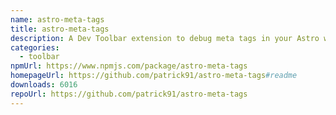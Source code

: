 ```yaml
---
name: astro-meta-tags
title: astro-meta-tags
description: A Dev Toolbar extension to debug meta tags in your Astro website
categories:
  - toolbar
npmUrl: https://www.npmjs.com/package/astro-meta-tags
homepageUrl: https://github.com/patrick91/astro-meta-tags#readme
downloads: 6016
repoUrl: https://github.com/patrick91/astro-meta-tags
---
```

